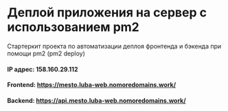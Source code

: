# Деплой приложения на сервер с использованием pm2

Стартеркит проекта по автоматизации деплоя фронтенда и бэкенда при помощи pm2 (pm2 deploy)

#### IP адрес: 158.160.29.112

#### Frontend: https://mesto.luba-web.nomoredomains.work/

#### Backend: https://api.mesto.luba-web.nomoredomains.work/
